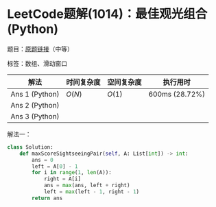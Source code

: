 # LeetCode题解(1014)：最佳观光组合(Python)

题目：[原题链接](https://leetcode-cn.com/problems/best-sightseeing-pair/)（中等）

标签：数组、滑动窗口

| 解法           | 时间复杂度 | 空间复杂度 | 执行用时       |
| -------------- | ---------- | ---------- | -------------- |
| Ans 1 (Python) | $O(N)$     | $O(1)$     | 600ms (28.72%) |
| Ans 2 (Python) |            |            |                |
| Ans 3 (Python) |            |            |                |

解法一：

```python
class Solution:
    def maxScoreSightseeingPair(self, A: List[int]) -> int:
        ans = 0
        left = A[0] - 1
        for i in range(1, len(A)):
            right = A[i]
            ans = max(ans, left + right)
            left = max(left - 1, right - 1)
        return ans
```

